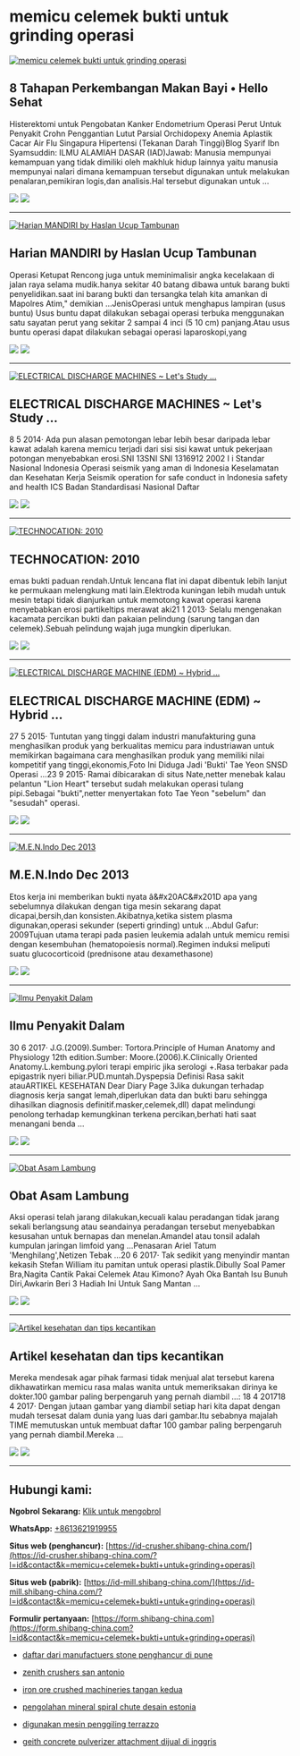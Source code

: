 # memicu celemek bukti untuk grinding operasi

<a href="https://swt.shibang-china.com/?l=id&img&k=memicu+celemek+bukti+untuk+grinding+operasi" target="_blank">![memicu celemek bukti untuk grinding operasi](http://static.shibang-china.com/all-800x300/858.jpg)</a>

## 8 Tahapan Perkembangan Makan Bayi • Hello Sehat
Histerektomi untuk Pengobatan Kanker Endometrium Operasi Perut Untuk Penyakit Crohn Penggantian Lutut Parsial Orchidopexy Anemia Aplastik Cacar Air Flu Singapura Hipertensi (Tekanan Darah Tinggi)Blog Syarif Ibn Syamsuddin: ILMU ALAMIAH DASAR (IAD)Jawab: Manusia mempunyai kemampuan yang tidak dimiliki oleh makhluk hidup lainnya yaitu manusia mempunyai nalari dimana kemampuan tersebut digunakan untuk melakukan penalaran,pemikiran logis,dan analisis.Hal tersebut digunakan untuk …


<a href="https://whatsapp.shibangsoft.com/WhatsApp.php" target="_blank" title="WhatsApp">![](http://static.shibang-china.com/icon/whatsapp.png)</a> <a href="https://swt.shibang-china.com/?l=id&icon&k=memicu+celemek+bukti+untuk+grinding+operasi" target="_blank">![](http://static.shibang-china.com/icon/chat-id.png)</a>

---

<a href="https://swt.shibang-china.com/?l=id&img&k=memicu+celemek+bukti+untuk+grinding+operasi" target="_blank">![Harian MANDIRI by Haslan Ucup Tambunan](http://static.shibang-china.com/all-800x300/254.jpg)</a>

## Harian MANDIRI by Haslan Ucup Tambunan
Operasi Ketupat Rencong juga untuk meminimalisir angka kecelakaan di jalan raya selama mudik.hanya sekitar 40 batang dibawa untuk barang bukti penyelidikan.saat ini barang bukti dan tersangka telah kita amankan di Mapolres Atim," demikian …JenisOperasi untuk menghapus lampiran (usus buntu) Usus buntu dapat dilakukan sebagai operasi terbuka menggunakan satu sayatan perut yang sekitar 2 sampai 4 inci (5 10 cm) panjang.Atau usus buntu operasi dapat dilakukan sebagai operasi laparoskopi,yang


<a href="https://whatsapp.shibangsoft.com/WhatsApp.php" target="_blank" title="WhatsApp">![](http://static.shibang-china.com/icon/whatsapp.png)</a> <a href="https://swt.shibang-china.com/?l=id&icon&k=memicu+celemek+bukti+untuk+grinding+operasi" target="_blank">![](http://static.shibang-china.com/icon/chat-id.png)</a>

---

<a href="https://swt.shibang-china.com/?l=id&img&k=memicu+celemek+bukti+untuk+grinding+operasi" target="_blank">![ELECTRICAL DISCHARGE MACHINES ~ Let's Study …](http://static.shibang-china.com/all-800x300/1412.jpg)</a>

## ELECTRICAL DISCHARGE MACHINES ~ Let's Study …
8 5 2014· Ada pun alasan pemotongan lebar lebih besar daripada lebar kawat adalah karena memicu terjadi dari sisi sisi kawat untuk pekerjaan potongan menyebabkan erosi.SNI 13SNI SNI 1316912 2002 I i Standar Nasional lndonesia Operasi seismik yang aman di lndonesia Keselamatan dan Kesehatan Kerja Seismik operation for safe conduct in lndonesia safety and health ICS Badan Standardisasi Nasional Daftar


<a href="https://whatsapp.shibangsoft.com/WhatsApp.php" target="_blank" title="WhatsApp">![](http://static.shibang-china.com/icon/whatsapp.png)</a> <a href="https://swt.shibang-china.com/?l=id&icon&k=memicu+celemek+bukti+untuk+grinding+operasi" target="_blank">![](http://static.shibang-china.com/icon/chat-id.png)</a>

---

<a href="https://swt.shibang-china.com/?l=id&img&k=memicu+celemek+bukti+untuk+grinding+operasi" target="_blank">![TECHNOCATION: 2010](http://static.shibang-china.com/all-800x300/211.jpg)</a>

## TECHNOCATION: 2010
emas bukti paduan rendah.Untuk lencana flat ini dapat dibentuk lebih lanjut ke permukaan melengkung mati lain.Elektroda kuningan lebih mudah untuk mesin tetapi tidak dianjurkan untuk memotong kawat operasi karena menyebabkan erosi partikeltips merawat aki21 1 2013· Selalu mengenakan kacamata percikan bukti dan pakaian pelindung (sarung tangan dan celemek).Sebuah pelindung wajah juga mungkin diperlukan.


<a href="https://whatsapp.shibangsoft.com/WhatsApp.php" target="_blank" title="WhatsApp">![](http://static.shibang-china.com/icon/whatsapp.png)</a> <a href="https://swt.shibang-china.com/?l=id&icon&k=memicu+celemek+bukti+untuk+grinding+operasi" target="_blank">![](http://static.shibang-china.com/icon/chat-id.png)</a>

---

<a href="https://swt.shibang-china.com/?l=id&img&k=memicu+celemek+bukti+untuk+grinding+operasi" target="_blank">![ELECTRICAL DISCHARGE MACHINE (EDM) ~ Hybrid …](http://static.shibang-china.com/all-800x300/1037.jpg)</a>

## ELECTRICAL DISCHARGE MACHINE (EDM) ~ Hybrid …
27 5 2015· Tuntutan yang tinggi dalam industri manufakturing guna menghasilkan produk yang berkualitas memicu para industriawan untuk memikirkan bagaimana cara menghasilkan produk yang memiliki nilai kompetitif yang tinggi,ekonomis,Foto Ini Diduga Jadi 'Bukti' Tae Yeon SNSD Operasi …23 9 2015· Ramai dibicarakan di situs Nate,netter menebak kalau pelantun "Lion Heart" tersebut sudah melakukan operasi tulang pipi.Sebagai "bukti",netter menyertakan foto Tae Yeon "sebelum" dan "sesudah" operasi.


<a href="https://whatsapp.shibangsoft.com/WhatsApp.php" target="_blank" title="WhatsApp">![](http://static.shibang-china.com/icon/whatsapp.png)</a> <a href="https://swt.shibang-china.com/?l=id&icon&k=memicu+celemek+bukti+untuk+grinding+operasi" target="_blank">![](http://static.shibang-china.com/icon/chat-id.png)</a>

---

<a href="https://swt.shibang-china.com/?l=id&img&k=memicu+celemek+bukti+untuk+grinding+operasi" target="_blank">![M.E.N.Indo Dec 2013](http://static.shibang-china.com/all-800x300/821.jpg)</a>

## M.E.N.Indo Dec 2013
Etos kerja ini memberikan bukti nyata â&#x20AC&#x201D apa yang sebelumnya dilakukan dengan tiga mesin sekarang dapat dicapai,bersih,dan konsisten.Akibatnya,ketika sistem plasma digunakan,operasi sekunder (seperti grinding) untuk …Abdul Gafur: 2009Tujuan utama terapi pada pasien leukemia adalah untuk memicu remisi dengan kesembuhan (hematopoiesis normal).Regimen induksi meliputi suatu glucocorticoid (prednisone atau dexamethasone)


<a href="https://whatsapp.shibangsoft.com/WhatsApp.php" target="_blank" title="WhatsApp">![](http://static.shibang-china.com/icon/whatsapp.png)</a> <a href="https://swt.shibang-china.com/?l=id&icon&k=memicu+celemek+bukti+untuk+grinding+operasi" target="_blank">![](http://static.shibang-china.com/icon/chat-id.png)</a>

---

<a href="https://swt.shibang-china.com/?l=id&img&k=memicu+celemek+bukti+untuk+grinding+operasi" target="_blank">![Ilmu Penyakit Dalam](http://static.shibang-china.com/all-800x300/327.jpg)</a>

## Ilmu Penyakit Dalam
30 6 2017· J.G.(2009).Sumber: Tortora.Principle of Human Anatomy and Physiology 12th edition.Sumber: Moore.(2006).K.Clinically Oriented Anatomy.L.kembung.pylori terapi empiric jika serologi +.Rasa terbakar pada epigastrik nyeri biliar.PUD.muntah.Dyspepsia Definisi Rasa sakit atauARTIKEL KESEHATAN Dear Diary Page 3Jika dukungan terhadap diagnosis kerja sangat lemah,diperlukan data dan bukti baru sehingga dihasilkan diagnosis definitif.masker,celemek,dll) dapat melindungi penolong terhadap kemungkinan terkena percikan,berhati hati saat menangani benda …


<a href="https://whatsapp.shibangsoft.com/WhatsApp.php" target="_blank" title="WhatsApp">![](http://static.shibang-china.com/icon/whatsapp.png)</a> <a href="https://swt.shibang-china.com/?l=id&icon&k=memicu+celemek+bukti+untuk+grinding+operasi" target="_blank">![](http://static.shibang-china.com/icon/chat-id.png)</a>

---

<a href="https://swt.shibang-china.com/?l=id&img&k=memicu+celemek+bukti+untuk+grinding+operasi" target="_blank">![Obat Asam Lambung](http://static.shibang-china.com/all-800x300/861.jpg)</a>

## Obat Asam Lambung
Aksi operasi telah jarang dilakukan,kecuali kalau peradangan tidak jarang sekali berlangsung atau seandainya peradangan tersebut menyebabkan kesusahan untuk bernapas dan menelan.Amandel atau tonsil adalah kumpulan jaringan limfoid yang …Penasaran Ariel Tatum 'Menghilang',Netizen Tebak …20 6 2017· Tak sedikit yang menyindir mantan kekasih Stefan William itu pamitan untuk operasi plastik.Dibully Soal Pamer Bra,Nagita Cantik Pakai Celemek Atau Kimono? Ayah Oka Bantah Isu Bunuh Diri,Awkarin Beri 3 Hadiah Ini Untuk Sang Mantan …


<a href="https://whatsapp.shibangsoft.com/WhatsApp.php" target="_blank" title="WhatsApp">![](http://static.shibang-china.com/icon/whatsapp.png)</a> <a href="https://swt.shibang-china.com/?l=id&icon&k=memicu+celemek+bukti+untuk+grinding+operasi" target="_blank">![](http://static.shibang-china.com/icon/chat-id.png)</a>

---

<a href="https://swt.shibang-china.com/?l=id&img&k=memicu+celemek+bukti+untuk+grinding+operasi" target="_blank">![Artikel kesehatan dan tips kecantikan](http://static.shibang-china.com/all-800x300/756.jpg)</a>

## Artikel kesehatan dan tips kecantikan
Mereka mendesak agar pihak farmasi tidak menjual alat tersebut karena dikhawatirkan memicu rasa malas wanita untuk memeriksakan dirinya ke dokter.100 gambar paling berpengaruh yang pernah diambil …: 18 4 201718 4 2017· Dengan jutaan gambar yang diambil setiap hari kita dapat dengan mudah tersesat dalam dunia yang luas dari gambar.Itu sebabnya majalah TIME memutuskan untuk membuat daftar 100 gambar paling berpengaruh yang pernah diambil.Mereka …


<a href="https://whatsapp.shibangsoft.com/WhatsApp.php" target="_blank" title="WhatsApp">![](http://static.shibang-china.com/icon/whatsapp.png)</a> <a href="https://swt.shibang-china.com/?l=id&icon&k=memicu+celemek+bukti+untuk+grinding+operasi" target="_blank">![](http://static.shibang-china.com/icon/chat-id.png)</a>

---
## Hubungi kami:

**Ngobrol Sekarang:** [Klik untuk mengobrol](https://swt.shibang-china.com?l=id&contact&k=memicu+celemek+bukti+untuk+grinding+operasi)

**WhatsApp:**  [+8613621919955](https://whatsapp.shibangsoft.com/WhatsApp.php)

**Situs web (penghancur):** [https://id-crusher.shibang-china.com/](https://id-crusher.shibang-china.com/?l=id&contact&k=memicu+celemek+bukti+untuk+grinding+operasi)

**Situs web (pabrik):** [https://id-mill.shibang-china.com/](https://id-mill.shibang-china.com/?l=id&contact&k=memicu+celemek+bukti+untuk+grinding+operasi)

**Formulir pertanyaan:** [https://form.shibang-china.com](https://form.shibang-china.com?l=id&contact&k=memicu+celemek+bukti+untuk+grinding+operasi)

* [daftar dari manufactuers stone penghancur di pune](../28/daftar%20dari%20manufactuers%20stone%20penghancur%20di%20pune.md)

* [zenith crushers san antonio](../17/zenith%20crushers%20san%20antonio.md)

* [iron ore crushed machineries tangan kedua](../16/iron%20ore%20crushed%20machineries%20tangan%20kedua.md)

* [pengolahan mineral spiral chute desain estonia](../25/pengolahan%20mineral%20spiral%20chute%20desain%20estonia.md)

* [digunakan mesin penggiling terrazzo](../19/digunakan%20mesin%20penggiling%20terrazzo.md)

* [geith concrete pulverizer attachment dijual di inggris](../16/geith%20concrete%20pulverizer%20attachment%20dijual%20di%20inggris.md)